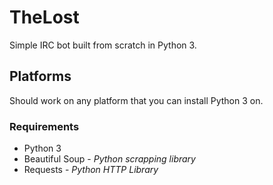 TheLost
=======

Simple IRC bot built from scratch in Python 3.

Platforms
---------

Should work on any platform that you can install Python 3 on.

### Requirements

- Python 3
- Beautiful Soup - *Python scrapping library*
- Requests - *Python HTTP Library*
